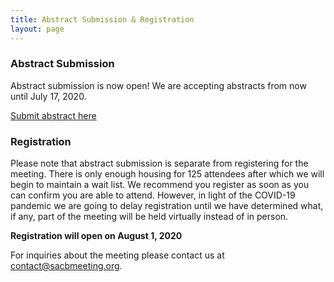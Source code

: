 ```yaml
---
title: Abstract Submission & Registration
layout: page
---
```


### Abstract Submission

Abstract submission is now open! We are accepting abstracts from now until July 17, 2020.

[Submit abstract here](https://docs.google.com/forms/d/e/1FAIpQLSe3buD1-0UJcw_5qmb0gzqjgGrh1U5rUOmxzODNmtThCzKvew/viewform)

### Registration

Please note that abstract submission is separate from registering for the meeting. There is only enough housing for 125 attendees after which we will begin to maintain a wait list. We recommend you register as soon as you can confirm you are able to attend. However, in light of the COVID-19 pandemic we are going to delay registration until we have determined what, if any, part of the meeting will be held virtually instead of in person.

**Registration will open on August 1, 2020**

For inquiries about the meeting please contact us at [contact@sacbmeeting.org](mailto:contact@sacbmeeting.org).
